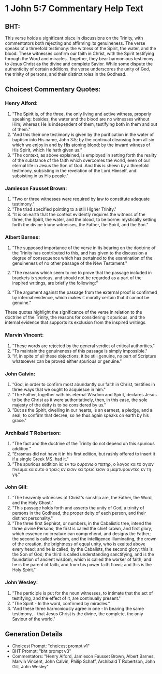 # 1 John 5:7 Commentary Help Text

## BHT:
This verse holds a significant place in discussions on the Trinity, with commentators both rejecting and affirming its genuineness. The verse speaks of a threefold testimony: the witness of the Spirit, the water, and the blood. These witnesses confirm our faith in Christ, with the Spirit testifying through the Word and miracles. Together, they bear harmonious testimony to Jesus Christ as the divine and complete Savior. While some dispute the authenticity of certain additions, the verse underscores the unity of God, the trinity of persons, and their distinct roles in the Godhead.

## Choicest Commentary Quotes:
### Henry Alford:
1) "The Spirit is, of the three, the only living and active witness, properly speaking: besides, the water and the blood are no witnesses without Him; whereas He is independent of them, testifying both in them and out of them."
2) "And this their one testimony is given by the purification in the water of baptism into His name, John 3:5; by the continual cleansing from all sin which we enjoy in and by His atoning blood: by the inward witness of His Spirit, which He hath given us."
3) "The context, as above explained, is employed in setting forth the reality of the substance of the faith which overcomes the world, even of our eternal life in Jesus the Son of God. And this is shewn by a threefold testimony, subsisting in the revelation of the Lord Himself, and subsisting in us His people."

### Jamieson Fausset Brown:
1. "Two or three witnesses were required by law to constitute adequate testimony."
2. "The triad specified pointing to a still Higher Trinity."
3. "It is on earth that the context evidently requires the witness of the three, the Spirit, the water, and the blood, to be borne: mystically setting forth the divine triune witnesses, the Father, the Spirit, and the Son."

### Albert Barnes:
1. "The supposed importance of the verse in its bearing on the doctrine of the Trinity has contributed to this, and has given to the discussion a degree of consequence which has pertained to the examination of the genuineness of no other passage of the New Testament."

2. "The reasons which seem to me to prove that the passage included in brackets is spurious, and should not be regarded as a part of the inspired writings, are briefly the following:"

3. "The argument against the passage from the external proof is confirmed by internal evidence, which makes it morally certain that it cannot be genuine."

These quotes highlight the significance of the verse in relation to the doctrine of the Trinity, the reasons for considering it spurious, and the internal evidence that supports its exclusion from the inspired writings.

### Marvin Vincent:
1. "These words are rejected by the general verdict of critical authorities."
2. "To maintain the genuineness of this passage is simply impossible."
3. "If, in spite of all these objections, it be still genuine, no part of Scripture whatsoever can be proved either spurious or genuine."

### John Calvin:
1. "God, in order to confirm most abundantly our faith in Christ, testifies in three ways that we ought to acquiesce in him."
2. "The Father, together with his eternal Wisdom and Spirit, declares Jesus to be the Christ as it were authoritatively, then, in this ease, the sole majesty of the deity is to be considered by us."
3. "But as the Spirit, dwelling in our hearts, is an earnest, a pledge, and a seal, to confirm that decree, so he thus again speaks on earth by his grace."

### Archibald T Robertson:
1. "The fact and the doctrine of the Trinity do not depend on this spurious addition."
2. "Erasmus did not have it in his first edition, but rashly offered to insert it if a single Greek MS. had it."
3. "The spurious addition is: εν τω ουρανω ο πατηρ, ο λογος κα το αγιον πνευμα κα ουτο ο τρεις εν εισιν κα τρεις εισιν ο μαρτυρουντες εν τη γη."

### John Gill:
1. "The heavenly witnesses of Christ's sonship are, the Father, the Word, and the Holy Ghost."
2. "This passage holds forth and asserts the unity of God, a trinity of persons in the Godhead, the proper deity of each person, and their distinct personality."
3. "The three first Sephirot, or numbers, in the Cabalistic tree, intend the three divine Persons; the first is called the chief crown, and first glory, which essence no creature can comprehend, and designs the Father; the second is called wisdom, and the intelligence illuminating, the crown of the creation, the brightness of equal unity, who is exalted above every head; and he is called, by the Cabalists, the second glory; this is the Son of God; the third is called understanding sanctifying, and is the foundation of ancient wisdom, which is called the worker of faith; and he is the parent of faith, and from his power faith flows; and this is the Holy Spirit."

### John Wesley:
1. "The participle is put for the noun witnesses, to intimate that the act of testifying, and the effect of it, are continually present."
2. "The Spirit - In the word, confirmed by miracles."
3. "And these three harmoniously agree in one - In bearing the same testimony, - that Jesus Christ is the divine, the complete, the only Saviour of the world."


## Generation Details
- Choicest Prompt: "choicest prompt v1"
- BHT Prompt: "bht prompt v3"
- Commentators: "Henry Alford, Jamieson Fausset Brown, Albert Barnes, Marvin Vincent, John Calvin, Philip Schaff, Archibald T Robertson, John Gill, John Wesley"
